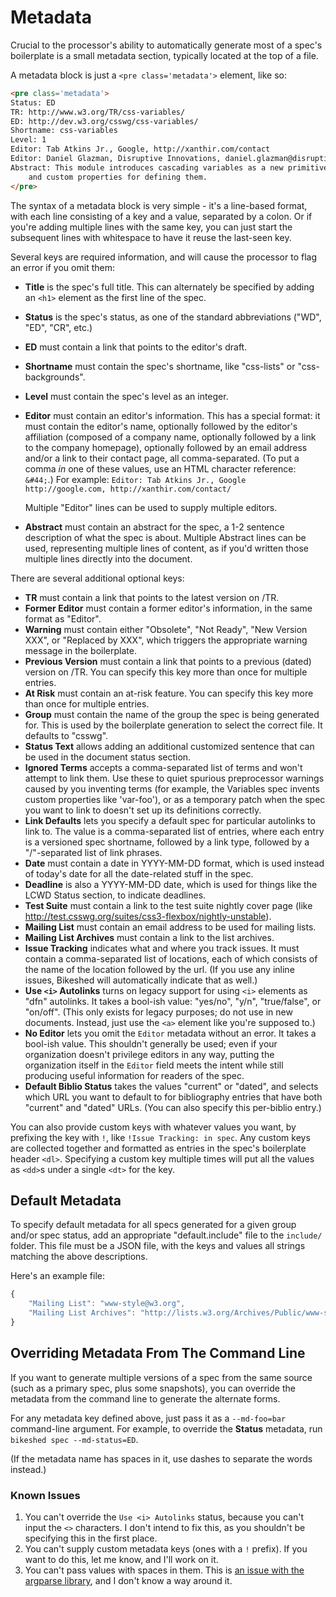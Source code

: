 Metadata
========

Crucial to the processor's ability to automatically generate most of a spec's boilerplate is a small metadata section,
typically located at the top of a file.

A metadata block is just a `<pre class='metadata'>` element, like so:

~~~~html
<pre class='metadata'>
Status: ED
TR: http://www.w3.org/TR/css-variables/
ED: http://dev.w3.org/csswg/css-variables/
Shortname: css-variables
Level: 1
Editor: Tab Atkins Jr., Google, http://xanthir.com/contact
Editor: Daniel Glazman, Disruptive Innovations, daniel.glazman@disruptive-innovations.com
Abstract: This module introduces cascading variables as a new primitive value type that is accepted by all CSS properties,
	and custom properties for defining them.
</pre>
~~~~

The syntax of a metadata block is very simple - it's a line-based format, with each line consisting of a key and a value, separated by a colon.
Or if you're adding multiple lines with the same key, you can just start the subsequent lines with whitespace to have it reuse the last-seen key.

Several keys are required information, and will cause the processor to flag an error if you omit them:

* **Title** is the spec's full title.  This can alternately be specified by adding an `<h1>` element as the first line of the spec.
* **Status** is the spec's status, as one of the standard abbreviations ("WD", "ED", "CR", etc.)
* **ED** must contain a link that points to the editor's draft.
* **Shortname** must contain the spec's shortname, like "css-lists" or "css-backgrounds".
* **Level** must contain the spec's level as an integer.
* **Editor** must contain an editor's information.
	This has a special format:
	it must contain the editor's name,
	optionally followed by the editor's affiliation
	(composed of a company name, optionally followed by a link to the company homepage),
	optionally followed by an email address and/or a link to their contact page,
	all comma-separated.
	(To put a comma *in* one of these values, use an HTML character reference: `&#44;`.)
	For example: `Editor: Tab Atkins Jr., Google http://google.com, http://xanthir.com/contact/`

	Multiple "Editor" lines can be used to supply multiple editors.
* **Abstract** must contain an abstract for the spec, a 1-2 sentence description of what the spec is about.
    Multiple Abstract lines can be used, representing multiple lines of content, as if you'd written those multiple lines directly into the document.

There are several additional optional keys:

* **TR** must contain a link that points to the latest version on /TR.
* **Former Editor** must contain a former editor's information, in the same format as "Editor".
* **Warning** must contain either "Obsolete", "Not Ready", "New Version XXX", or "Replaced by XXX", which triggers the appropriate warning message in the boilerplate.
* **Previous Version** must contain a link that points to a previous (dated) version on /TR.  You can specify this key more than once for multiple entries.
* **At Risk** must contain an at-risk feature.  You can specify this key more than once for multiple entries.
* **Group** must contain the name of the group the spec is being generated for.  This is used by the boilerplate generation to select the correct file.  It defaults to "csswg".
* **Status Text** allows adding an additional customized sentence that can be used in the document status section.
* **Ignored Terms** accepts a comma-separated list of terms and won't attempt to link them.  Use these to quiet spurious preprocessor warnings caused by you inventing terms (for example, the Variables spec invents custom properties like 'var-foo'), or as a temporary patch when the spec you want to link to doesn't set up its definitions correctly.
* **Link Defaults** lets you specify a default spec for particular autolinks to link to.  The value is a comma-separated list of entries, where each entry is a versioned spec shortname, followed by a link type, followed by a "/"-separated list of link phrases.
* **Date** must contain a date in YYYY-MM-DD format, which is used instead of today's date for all the date-related stuff in the spec.
* **Deadline** is also a YYYY-MM-DD date, which is used for things like the LCWD Status section, to indicate deadlines.
* **Test Suite** must contain a link to the test suite nightly cover page (like <http://test.csswg.org/suites/css3-flexbox/nightly-unstable>).
* **Mailing List** must contain an email address to be used for mailing lists.
* **Mailing List Archives** must contain a link to the list archives.
* **Issue Tracking** indicates what and where you track issues. It must contain a comma-separated list of locations, each of which consists of the name of the location followed by the url.  (If you use any inline issues, Bikeshed will automatically indicate that as well.)
* **Use `<i>` Autolinks** turns on legacy support for using `<i>` elements as "dfn" autolinks.  It takes a bool-ish value: "yes/no", "y/n", "true/false", or "on/off".  (This only exists for legacy purposes; do not use in new documents. Instead, just use the `<a>` element like you're supposed to.)
* **No Editor** lets you omit the `Editor` metadata without an error. It takes a bool-ish value.  This shouldn't generally be used; even if your organization doesn't privilege editors in any way, putting the organization itself in the `Editor` field meets the intent while still producing useful information for readers of the spec.
* **Default Biblio Status** takes the values "current" or "dated", and selects which URL you want to default to for bibliography entries that have both "current" and "dated" URLs. (You can also specify this per-biblio entry.)

You can also provide custom keys with whatever values you want,
by prefixing the key with `!`,
like `!Issue Tracking: in spec`.
Any custom keys are collected together and formatted as entries in the spec's boilerplate header `<dl>`.
Specifying a custom key multiple times will put all the values as `<dd>`s under a single `<dt>` for the key.

Default Metadata
----------------

To specify default metadata for all specs generated for a given group and/or spec status,
add an appropriate "default.include" file to the `include/` folder.
This file must be a JSON file,
with the keys and values all strings matching the above descriptions.

Here's an example file:

~~~~js
{
	"Mailing List": "www-style@w3.org",
	"Mailing List Archives": "http://lists.w3.org/Archives/Public/www-style/"
}
~~~~

Overriding Metadata From The Command Line
-----------------------------------------

If you want to generate multiple versions of a spec from the same source
(such as a primary spec, plus some snapshots),
you can override the metadata from the command line to generate the alternate forms.

For any metadata key defined above,
just pass it as a `--md-foo=bar` command-line argument.
For example, to override the **Status** metadata,
run `bikeshed spec --md-status=ED`.

(If the metadata name has spaces in it, use dashes to separate the words instead.)

### Known Issues

1. You can't override the `Use <i> Autolinks` status, because you can't input the `<>` characters. I don't intend to fix this, as you shouldn't be specifying this in the first place.
2. You can't supply custom metadata keys (ones with a `!` prefix). If you want to do this, let me know, and I'll work on it.
3. You can't pass values with spaces in them.  This is [an issue with the argparse library](http://bugs.python.org/issue22909), and I don't know a way around it.
